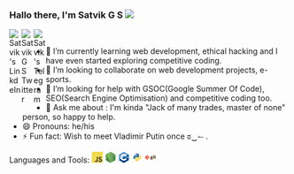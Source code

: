 ### Hallo there, I'm Satvik G S  <img src="https://media.giphy.com/media/hvRJCLFzcasrR4ia7z/giphy.gif" width="25px">

<a href="https://www.linkedin.com/in/satvik-g-s/">
  <img align="left" alt="Satvik's LinkdeIn" width="22px" src="https://cdn.jsdelivr.net/npm/simple-icons@v3/icons/linkedin.svg" />
</a>
<a href="https://twitter.com/GS_7vik?s=09">
  <img align="left" alt="Satvik G S  Twitter" width="22px" src="https://cdn.jsdelivr.net/npm/simple-icons@v3/icons/twitter.svg" />
</a>
<a href="https://t.me/GS_7_vik">
  <img align="left" alt="Satvik's Telegram" width="22px" src="https://cdn.jsdelivr.net/npm/simple-icons@v3/icons/telegram.svg" />
</a>
<br>

- 🌱 I’m currently learning web development, ethical hacking and I have even started exploring competitive coding.
- 👯 I’m looking to collaborate on web development projects, e-sports. 
- 🤔 I’m looking for help with GSOC(Google Summer Of Code), SEO(Search Engine Optimisation) and competitive coding too.
- 💬 Ask me about : I'm kinda "Jack of many trades, master of none" person, so happy to help.
- 😄 Pronouns: he/his
- ⚡ Fun fact: Wish to meet Vladimir Putin once ಠ‿↼ .  

Languages and Tools:
<code><img height="20" src="https://raw.githubusercontent.com/github/explore/80688e429a7d4ef2fca1e82350fe8e3517d3494d/topics/javascript/javascript.png"></code>
<code><img height="20" src="https://raw.githubusercontent.com/github/explore/80688e429a7d4ef2fca1e82350fe8e3517d3494d/topics/nodejs/nodejs.png"></code>
<code><img height="20" src="https://raw.githubusercontent.com/github/explore/80688e429a7d4ef2fca1e82350fe8e3517d3494d/topics/cpp/cpp.png"></code>
<code><img height="20" src="https://raw.githubusercontent.com/github/explore/80688e429a7d4ef2fca1e82350fe8e3517d3494d/topics/python/python.png"></code>
<code><img height="20" src="https://raw.githubusercontent.com/github/explore/80688e429a7d4ef2fca1e82350fe8e3517d3494d/topics/git/git.png"></code>


